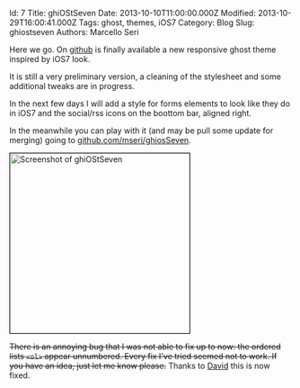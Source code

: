 Id: 7
Title: ghiOStSeven
Date: 2013-10-10T11:00:00.000Z
Modified: 2013-10-29T16:00:41.000Z
Tags: ghost, themes, iOS7
Category: Blog
Slug: ghiostseven
Authors: Marcello Seri

Here we go. On [github](https://github.com/mseri/ghiosSeven) is finally available a new responsive ghost theme inspired by iOS7 look.

It is still a very preliminary version, a cleaning of the stylesheet and some additional tweaks are in progress.

In the next few days I will add a style for forms elements to look like they do in iOS7 and the social/rss icons on the boottom bar, aligned right.

In the meanwhile you can play with it (and may be pull some update for merging) going to [github.com/mseri/ghiosSeven](https://github.com/mseri/ghiosSeven).

<img src="https://raw.github.com/mseri/ghiosSeven/master/screenshot/ghioSeven-page.png" style="width:320px; border:1px solid black;" alt="Screenshot of  ghiOStSeven" />

~~There is an annoying bug that I was not able to fix up to now: the ordered lists `<ol>` appear unnumbered. Every fix I've tried seemed not to work. If you have an idea, just let me know please.~~ 
Thanks to [David](http://theonlycog.com) this is now fixed.

